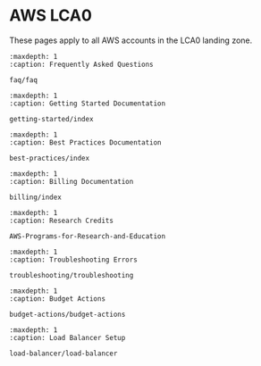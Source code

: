 # AWS LCA0

These pages apply to all AWS accounts in the LCA0 landing zone.

```{toctree}
:maxdepth: 1
:caption: Frequently Asked Questions

faq/faq

```

```{toctree}
:maxdepth: 1
:caption: Getting Started Documentation

getting-started/index

```

```{toctree}
:maxdepth: 1
:caption: Best Practices Documentation

best-practices/index

```


```{toctree}
:maxdepth: 1
:caption: Billing Documentation

billing/index

```

```{toctree}
:maxdepth: 1
:caption: Research Credits

AWS-Programs-for-Research-and-Education

```

```{toctree}
:maxdepth: 1
:caption: Troubleshooting Errors

troubleshooting/troubleshooting

```

```{toctree}
:maxdepth: 1
:caption: Budget Actions
    
budget-actions/budget-actions

```

```{toctree}
:maxdepth: 1
:caption: Load Balancer Setup
    
load-balancer/load-balancer

```
